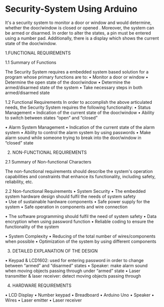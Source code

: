 # Security-System Using Arduino

It's a security system to monitor a door or window and would determine, whether the door/window is closed or opened . Moreover, the system can be armed or disarmed. In order to alter the states, a pin must be entered using a number pad. Additionally, there is a display which shows the current state of the door/window.

1.FUNCTIONAL REQUIREMENTS 

1.1	Summary of Functions

The Security System requires a embedded system based solution for a program whose primary functions are to:
•	Monitor a door or window
•	Determine the open state of the door/window 
•	Determine the armed/disarmed state of the system
•	Take necessary steps in both armed/disarmed state

1.2	Functional Requirements
In order to accomplish the above articulated needs, the Security System requires the following functionality:
•	Status Management
  •	Indication of the current state of the door/window
  •	Ability to switch between states “open” and “closed”

•	Alarm System Management
  •	Indication of the current state of the alarm system 
  •	Ability to control the alarm system by using passwords
  •	Make alarm sound while someone trying to break into the door/window in “closed” state
 

2. NON-FUNCTIONAL REQUIREMENTS

2.1	Summary of Non-functional Characters

The non-functional requirements should describe the system's operation capabilities and constraints that enhance its functionality, including safety, reliability, etc.

2.2	Non-functional Requirements
•	System Security
  •	The embedded system hardware design should fulfil the needs of system safety  
  •	Use of sustainable hardware components 
  •	Safe power supply for the system
  •	Safe operation in components and wire connection

•	The software programming should fulfil the need of system safety
  •	Data encryption when using password function
  •	Reliable coding to ensure the functionality of the system

•	System Complexity
  •	Reducing of the total number of wires/components when possible
  •	Optimization of the system by using different components


3. DETAILED EXPLANATION OF THE DESIGN

•	Keypad & LCD1602: used for entering password in order to change between “armed” and “disarmed” states
•	Speaker: make alarm sound when moving objects passing through under “armed” state
•	Laser transmitter & laser receiver: detect moving objects passing through 


4. HARDWARE REQUIREMENTS 	

•	LCD Display
•	Number keypad
•	Breadboard
•	Arduino Uno
• Speaker
•	Wires
•	Laser emitter
•	Laser receiver

